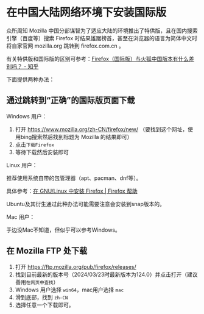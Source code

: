 # 在中国大陆网络环境下安装国际版

众所周知 Mozilla 中国分部谋智为了适应大陆的环境推出了特供版，且在国内搜索引擎（百度等）搜索 Firefox 时结果雄踞榜首，甚至在浏览器的语言为简体中文时将自家官网 mozilla.org 跳转到 firefox.com.cn 。

有关特供版和国际版的区别可参考：[Firefox（国际版）与火狐中国版本有什么差别吗？ - 知乎](https://www.zhihu.com/question/375129190)

下面提供两种办法：

## 通过跳转到“正确”的国际版页面下载

Windows 用户：

1. 打开 https://www.mozilla.org/zh-CN/firefox/new/ （要找到这个网址，使用bing搜索然后找到标题为 Mozilla 的结果即可）
2. 点击`下载Firefox`
3.  等待下载然后安装即可

Linux 用户：

推荐使用系统自带的包管理器（apt、pacman、dnf等）。

具体参考：[在 GNU/Linux 中安装 Firefox | Firefox 帮助](https://support.mozilla.org/zh-CN/kb/install-firefox-linux)

Ubuntu及其衍生通过此种办法可能需要注意会安装到snap版本的。

Mac 用户：

手边没Mac不知道，但似乎可以参考Windows。

## 在 Mozilla FTP 处下载

1. 打开 https://ftp.mozilla.org/pub/firefox/releases/
2. 找到目前最新的版本号（2024/03/23时最新版本为124.0）并点击打开（建议善用`在网页中查找`）
3. Windows  用户选择 `win64`，mac用户选择 `mac`
4. 滑到底部，找到 `zh-CN`
5. 选择任意一个下载即可。
